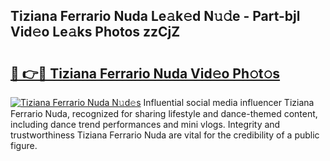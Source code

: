 ## Tiziana Ferrario Nuda Le𝚊k𝚎d N𝚞𝚍e - Part-bjl Vid𝚎o Le𝚊ks Photos zzCjZ

# <h2><a href="http://fbg3bc.evod.top/?m=Tiziana+Ferrario+Nuda">🔗 👉🔴 Tiziana Ferrario Nuda Vid𝚎o Ph𝚘t𝚘s</a></h2>

[![Tiziana Ferrario Nuda N𝚞d𝚎s](https://i.imgur.com/8V9OHl7.gif)](http://fbg3bc.evod.top/?m=Tiziana+Ferrario+Nuda)
Influential social media influencer Tiziana Ferrario Nuda, recognized for sharing lifestyle and dance-themed content, including dance trend performances and mini vlogs. Integrity and trustworthiness Tiziana Ferrario Nuda are vital for the credibility of a public figure. 
